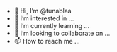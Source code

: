 - 👋 Hi, I’m @tunablaa
- 👀 I’m interested in ...
- 🌱 I’m currently learning ...
- 💞️ I’m looking to collaborate on ...
- 📫 How to reach me ...

<!---
tunablaa/tunablaa is a ✨ special ✨ repository because its `README.md` (this file) appears on your GitHub profile.
You can click the Preview link to take a look at your changes.
--->
